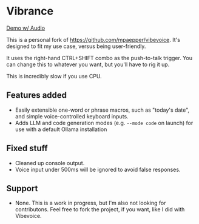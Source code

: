# Vibrance

[Demo w/ Audio](https://github.com/user-attachments/assets/1d989be6-9f00-4b2a-b5c0-240a554bc1ae)


This is a personal fork of https://github.com/mpaepper/vibevoice. It's designed to fit my use case, versus being user-friendly.

It uses the right-hand CTRL+SHIFT combo as the push-to-talk trigger. You can change this to whatever you want, but you'll have to rig it up.

This is incredibly slow if you use CPU.

## Features added

- Easily extensible one-word or phrase macros, such as "today's date", and simple voice-controlled keyboard inputs.
- Adds LLM and code generation modes (e.g. `--mode code` on launch) for use with a default Ollama installation

## Fixed stuff

- Cleaned up console output.
- Voice input under 500ms will be ignored to avoid false responses.

## Support

- None. This is a work in progress, but I'm also not looking for contributons. Feel free to fork the project, if you want, like I did with Vibevoice.
